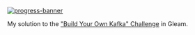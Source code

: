 [![progress-banner](https://backend.codecrafters.io/progress/kafka/f94ce8dc-fefb-4495-b16d-1d8096184e66)](https://app.codecrafters.io/users/codecrafters-bot?r=2qF)

My solution to the ["Build Your Own Kafka"
Challenge](https://codecrafters.io/challenges/kafka) in Gleam.

